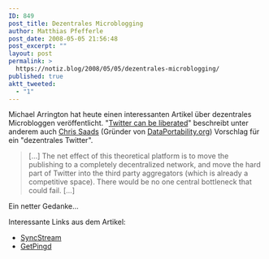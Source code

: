 ```yaml
---
ID: 849
post_title: Dezentrales Microblogging
author: Matthias Pfefferle
post_date: 2008-05-05 21:56:48
post_excerpt: ""
layout: post
permalink: >
  https://notiz.blog/2008/05/05/dezentrales-microblogging/
published: true
aktt_tweeted:
  - "1"
---
```

Michael Arrington hat heute einen interessanten Artikel über dezentrales Microbloggen veröffentlicht. "<a href="http://www.techcrunch.com/2008/05/05/twitter-can-be-liberated-heres-how/">Twitter can be liberated</a>" beschreibt unter anderem auch <a href="http://chrissaad.wordpress.com/2008/05/05/decentralized-microblogging-twitter-20/">Chris Saads</a> (Gründer von <a href="http://dataportability.org">DataPortability.org</a>) Vorschlag für ein "dezentrales Twitter".

<blockquote>[...] The net effect of this theoretical platform is to move the publishing to a completely decentralized network, and move the hard part of Twitter into the third party aggregators (which is already a competitive space). There would be no one central bottleneck that could fail. [...]</blockquote>

Ein netter Gedanke...

Interessante Links aus dem Artikel:

<ul><li><a href="http://www.faradaymedia.com/syncstream">SyncStream</a></li>
<li><a href="http://www.getpingd.com">GetPingd</a></li></ul>